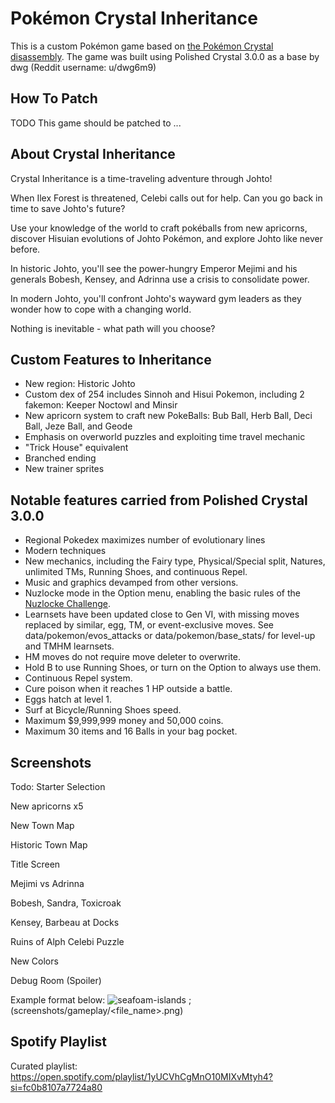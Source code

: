 # Pokémon Crystal Inheritance

This is a custom Pokémon game based on [the Pokémon Crystal disassembly](https://github.com/pret/pokecrystal). 
The game was built using Polished Crystal 3.0.0 as a base by dwg (Reddit username: u/dwg6m9)

## How To Patch

TODO This game should be patched to ... 

## About Crystal Inheritance

Crystal Inheritance is a time-traveling adventure through Johto! 

When Ilex Forest is threatened, Celebi calls out for help. Can you go back in time to save Johto's future? 

Use your knowledge of the world to craft pokéballs from new apricorns, discover Hisuian evolutions of Johto Pokémon, and explore Johto like never before. 

In historic Johto, you'll see the power-hungry Emperor Mejimi and his generals Bobesh, Kensey, and Adrinna use a crisis to consolidate power.

In modern Johto, you'll confront Johto's wayward gym leaders as they wonder how to cope with a changing world. 

Nothing is inevitable - what path will you choose? 


## Custom Features to Inheritance

* New region: Historic Johto
* Custom dex of 254 includes Sinnoh and Hisui Pokemon, including 2 fakemon: Keeper Noctowl and Minsir 
* New apricorn system to craft new PokeBalls: Bub Ball, Herb Ball, Deci Ball, Jeze Ball, and Geode
* Emphasis on overworld puzzles and exploiting time travel mechanic 
* "Trick House" equivalent
* Branched ending
* New trainer sprites

## Notable features carried from Polished Crystal 3.0.0

* Regional Pokedex maximizes number of evolutionary lines
* Modern techniques
* New mechanics, including the Fairy type, Physical/Special split, Natures, unlimited TMs, Running Shoes, and continuous Repel.
* Music and graphics devamped from other versions.
* Nuzlocke mode in the Option menu, enabling the basic rules of the [Nuzlocke Challenge](http://bulbapedia.bulbagarden.net/wiki/Nuzlocke_Challenge).
* Learnsets have been updated close to Gen VI, with missing moves replaced by similar, egg, TM, or event-exclusive moves. See data/pokemon/evos_attacks or data/pokemon/base_stats/<name> for level-up and TMHM learnsets.
* HM moves do not require move deleter to overwrite.
* Hold B to use Running Shoes, or turn on the Option to always use them.
* Continuous Repel system.
* Cure poison when it reaches 1 HP outside a battle.
* Eggs hatch at level 1.
* Surf at Bicycle/Running Shoes speed.
* Maximum $9,999,999 money and 50,000 coins.
* Maximum 30 items and 16 Balls in your bag pocket.


## Screenshots

Todo: 
Starter Selection

New apricorns x5 

New Town Map

Historic Town Map

Title Screen

Mejimi vs Adrinna

Bobesh, Sandra, Toxicroak 

Kensey, Barbeau at Docks

Ruins of Alph Celebi Puzzle 

New Colors

Debug Room (Spoiler)

Example format below: 
![seafoam-islands](screenshots/seafoam-islands.png) ; (screenshots/gameplay/<file_name>.png)


## Spotify Playlist

Curated playlist: https://open.spotify.com/playlist/1yUCVhCgMnO10MIXvMtyh4?si=fc0b8107a7724a80
